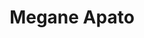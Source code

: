 --- 
title: "Megane Apato"
publishdate: "2019-7-3T16:48:46+02:00"
src: "https://365manga.net/manga/megane-apato"
image: "https://data.365manga.net/images/thumbnails/15852-megane-apato.jpg"
description: "From Shoujo Crusade: Haruse Yui ends up becoming the new landlord for her grandfather's apartment. But it's no ordinary apartment because all the tenants wear glasses and thus it has been dubbed the glasses apartment! Not only that, the tenants aren't what they seem? Also includes: Otokomae! Dakara Suki to ka, Kirai to ka Ojou-sama’s Clinical Records"
---